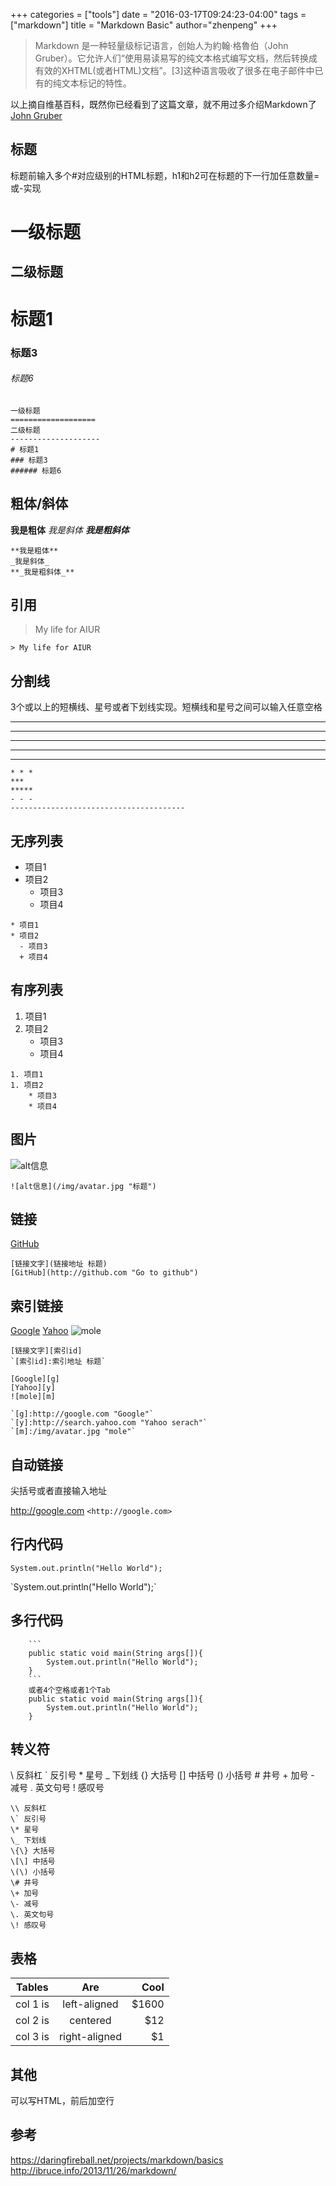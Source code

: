 +++
categories = ["tools"]
date = "2016-03-17T09:24:23-04:00"
tags = ["markdown"]
title = "Markdown Basic"
author="zhenpeng"
+++
> Markdown 是一种轻量级标记语言，创始人为約翰·格魯伯（John Gruber）。它允许人们“使用易读易写的纯文本格式编写文档，然后转换成有效的XHTML(或者HTML)文档”。[3]这种语言吸收了很多在电子邮件中已有的纯文本标记的特性。

以上摘自维基百科，既然你已经看到了这篇文章，就不用过多介绍Markdown了
[John Gruber](https://daringfireball.net/projects/markdown/basics)

## 标题
标题前输入多个#对应级别的HTML标题，h1和h2可在标题的下一行加任意数量=或-实现

一级标题
=
二级标题
-
# 标题1
### 标题3
###### 标题6
```
一级标题
===================
二级标题
--------------------
# 标题1
### 标题3
###### 标题6
```

## 粗体/斜体

**我是粗体**
_我是斜体_
**_我是粗斜体_**
```
**我是粗体**
_我是斜体_
**_我是粗斜体_**
```

## 引用
> My life for AIUR

```
> My life for AIUR
```

## 分割线
3个或以上的短横线、星号或者下划线实现。短横线和星号之间可以输入任意空格
* * *
***
*****
- - -
---------------------------------------

```
* * *
***
*****
- - -
---------------------------------------
```

## 无序列表

* 项目1
* 项目2
  - 项目3
  + 项目4

```
* 项目1
* 项目2
  - 项目3
  + 项目4
```

## 有序列表

1. 项目1
1. 项目2
	* 项目3
	* 项目4

```
1. 项目1
1. 项目2
	* 项目3
	* 项目4
```

## 图片
![alt信息](/img/avatar.jpg "标题")
```
![alt信息](/img/avatar.jpg "标题")
```

## 链接

[GitHub](http://github.com "Go to github")
```
[链接文字](链接地址 标题)
[GitHub](http://github.com "Go to github")
```

## 索引链接

[Google][g]
[Yahoo][y]
![mole][m]

[g]:http://google.com "Google"
[y]:http://search.yahoo.com "Yahoo serach"
[m]:/img/avatar.jpg "mole"

```
[链接文字][索引id]
`[索引id]:索引地址 标题`

[Google][g]
[Yahoo][y]
![mole][m]

`[g]:http://google.com "Google"`
`[y]:http://search.yahoo.com "Yahoo serach"`
`[m]:/img/avatar.jpg "mole"`
```

## 自动链接
尖括号或者直接输入地址

<http://google.com>
`<http://google.com>`

## 行内代码

`System.out.println("Hello World");`

\`System.out.println("Hello World");\`

## 多行代码

```
	```
	public static void main(String args[]){
		System.out.println("Hello World");
	}
	```
	或者4个空格或者1个Tab
	public static void main(String args[]){
		System.out.println("Hello World");
	}
```

## 转义符

\\ 反斜杠
\` 反引号
\* 星号
\_ 下划线
\{\} 大括号
\[\] 中括号
\(\) 小括号
\# 井号
\+ 加号
\- 减号
\. 英文句号
\! 感叹号

```
\\ 反斜杠
\` 反引号
\* 星号
\_ 下划线
\{\} 大括号
\[\] 中括号
\(\) 小括号
\# 井号
\+ 加号
\- 减号
\. 英文句号
\! 感叹号
```

## 表格

| Tables   |      Are      |  Cool |
|----------|:-------------:|------:|
| col 1 is |  left-aligned | $1600 |
| col 2 is |    centered   |   $12 |
| col 3 is | right-aligned |    $1 |

## 其他
可以写HTML，前后加空行

## 参考
https://daringfireball.net/projects/markdown/basics
http://ibruce.info/2013/11/26/markdown/









